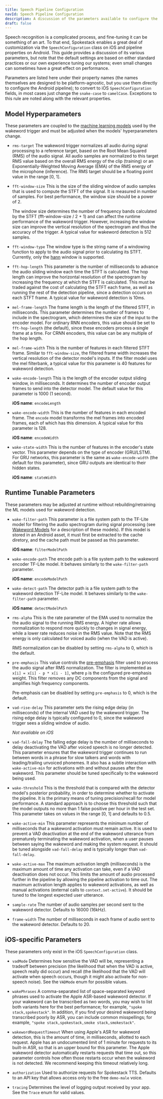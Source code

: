 ```yaml
---
title: Speech Pipeline Configuration
navId: Speech Pipeline Configuration
description: A discussion of the parameters available to configure the speech pipeline
draft: false
---
```


Speech recognition is a complicated process, and fine-tuning it can be something of an art. To that end, Spokestack enables a great deal of customization via the `SpeechConfiguration` class on iOS and pipeline properties on Android. This guide provides a discussion of its various parameters, but note that the default settings are based on either standard practices or our own experience tuning our systems; even small changes can sometimes have a great effect on performance.

Parameters are listed here under their property names (the names themselves are designed to be platform-agnostic, but you use them directly to configure the Android pipeline); to convert to iOS `SpeechConfiguration` fields, in most cases just change the `snake-case` to `camelCase`. Exceptions to this rule are noted along with the relevant properties.

## Model Hyperparameters

These parameters are coupled to the [machine learning models](wakeword-models) used by the wakeword trigger and must be adjusted when the models' hyperparameters change.

- `rms-target`
  The wakeword trigger normalizes all audio during signal processing to a reference target, based on the Root Mean Squared (RMS) of the audio signal. All audio samples are normalized to this target RMS value based on the overall RMS energy of the clip (training) or an Exponentially-Weighted Moving Average (EMA) of the RMS energy of the microphone (inference). The RMS target should be a floating point value in the range [0, 1].

- `fft-window-size`
  This is the size of the sliding window of audio samples that is used to compute the STFT of the signal. It is measured in number of samples. For best performance, the window size should be a power of 2.

  The window size determines the number of frequency bands calculated by the STFT (fft-window-size / 2 + 1) and can affect the runtime performance of the wakeword trigger. However, increasing the window size can improve the vertical resolution of the spectrogram and thus the accuracy of the trigger. A typical value for wakeword detection is 512 samples.

- `fft-window-type`
  The window type is the string name of a windowing function to apply to the audio signal prior to calculating its STFT. Currently, only the [hann](https://en.wikipedia.org/wiki/Hann_function) window is supported.

- `fft-hop-length`
  This parameter is the number of milliseconds to advance the audio sliding window each time the STFT is calculated. The hop length can improve the horizontal resolution of the spectrogram by increasing the frequency at which the STFT is calculated. This must be traded against the cost of calculating the STFT each frame, as well as running the rest of the detection pipeline, since a detection occurs on each STFT frame. A typical value for wakeword detection is 10ms.

- `mel-frame-length`
  The frame length is the length of the filtered STFT, in milliseconds. This parameter determines the number of frames to include in the spectrogram, which determines the size of the input to the encoder model. For ordinary RNN encoders, this value should be set to `fft-hop-length` (the default), since these encoders process a single frame at a time. For CRNN encoders, this value can be any multiple of the hop length.

- `mel-frame-width`
  This is the number of features in each filtered STFT frame. Similar to `fft-window-size`, the filtered frame width increases the vertical resolution of the detector model's inputs. If the filter model uses the mel filterbank, a typical value for this parameter is 40 features for wakeword detection.

- `wake-encode-length`
  This is the length of the encoder output sliding window, in milliseconds. It determines the number of encoder output frames to send into the detector model. The default value for this parameter is 1000 (1 second).

  **iOS name**: `encodeLength`

- `wake-encode-width`
  This is the number of features in each encoded frame. The `encode` model transforms the mel frames into encoded frames, each of which has this dimension. A typical value for this parameter is 128.

  **iOS name**: `encodeWidth`

- `wake-state-width`
  This is the number of features in the encoder's state vector. This parameter depends on the type of encoder (GRU/LSTM). For GRU networks, this parameter is the same as `wake-encode-width` (the default for this parameter), since GRU outputs are identical to their hidden states.

  **iOS name**: `stateWidth`

## Runtime Tunable Parameters

These parameters may be adjusted at runtime without rebuilding/retraining the ML models used for wakeword detection.

- `wake-filter-path`
  This parameter is a file system path to the TF-Lite model for filtering the audio spectrogram during signal processing (see [Wakeword Models](wakeword-models) for a description of these models). If this model is stored in an Android asset, it must first be extracted to the cache diretory, and the cache path must be passed as this parameter.

  **iOS name**: `filterModelPath`

- `wake-encode-path`
  The encode path is a file system path to the wakeword encoder TF-Lite model. It behaves similarly to the `wake-filter-path` parameter.

  **iOS name**: `encodeModelPath`

- `wake-detect-path`
  The detector path is a file system path to the wakeword detection TF-Lite model. It behaves similarly to the `wake-filter-path` parameter.

  **iOS name**: `detectModelPath`

- `rms-alpha`
  This is the rate parameter of the EMA used to normalize the the audio signal to the running RMS energy. A higher rate allows normalization to respond more quickly to changes in signal energy, while a lower rate reduces noise in the RMS value. Note that the RMS energy is only calculated for voiced audio (when the VAD is active).

  RMS normalization can be disabled by setting `rms-alpha` to 0, which is the default.

- `pre-emphasis`
  This value controls the [pre-emphasis](<https://en.wikipedia.org/wiki/Emphasis_(telecommunications)>) filter used to process the audio signal after RMS normalization. The filter is implemented as `x[i] = x[i] - p * x[i - 1]`, where `p` is the configured pre-emphasis weight. This filter removes any DC components from the signal and amplifies high frequency components.

  Pre-emphasis can be disabled by setting `pre-emphasis` to 0, which is the default.

- `vad-rise-delay`
  This parameter sets the rising edge delay (in milliseconds) of the internal VAD used by the wakeword trigger. The rising edge delay is typically configured to 0, since the wakeword trigger sees a sliding window of audio.

  _Not available on iOS_

- `vad-fall-delay`
  The falling edge delay is the number of milliseconds to delay deactivating the VAD after voiced speech is no longer detected. This parameter ensures that the wakeword trigger continues to run between words in a phrase for slow talkers and words with leading/trailing unvoiced phonemes. It also has a subtle interaction with `wake-active-min` for activations with and without pauses after the wakeword. This parameter should be tuned specifically to the wakeword being used.

- `wake-threshold`
  This is the threshold that is compared with the detector model's posterior probability, in order to determine whether to activate the pipeline. It is the primary means of tuning precision/recall for model performance. A standard approach is to choose this threshold such that the model outputs no more than 1 false positive per hour in the test set. This parameter takes on values in the range [0, 1] and defaults to 0.5.

- `wake-active-min`
  This parameter represents the minimum number of milliseconds that a wakeword activation must remain active. It is used to prevent a VAD deactivation at the end of the wakeword utterance from prematurely terminating the wakeword activation, when a user pauses between saying the wakeword and making the system request. It should be tuned alongside `vad-fall-delay` and is typically longer than `vad-fall-delay`.

- `wake-active-max`
  The maximum activation length (milliseconds) is the maximum amount of time any activation can take, even if a VAD deactivation does not occur. This limits the amount of audio processed further in the pipeline by allowing the pipeline activation to time out. The maximum activation length applies to wakeword activations, as well as manual activations (external calls to `context.set-active`). It should be tuned to the longest expected user utterance.

- `sample-rate`
  The number of audio samples per second sent to the wakeword detector. Defaults to 16000 (16kHz).

- `frame-width`
  The number of milliseconds in each frame of audio sent to the wakeword detector. Defaults to 20.

## iOS-specific Parameters

These parameters only exist in the iOS `SpeechConfiguration` class.

- `vadMode`
  Determines how sensitive the VAD will be, representing a tradeoff between precision (the likelihood that when the VAD is active, speech really did occur) and recall (the likelihood that the VAD will activate when speech occurs, though it might also activate for non-speech noise). See the `VADMode` enum for possible values.

- `wakePhrases`
  A comma-separated list of space-separated keyword phrases used to activate the Apple ASR-based wakeword detector. If your wakeword can be transcribed as two words, you may wish to list both variants here for the best performance; for example, `"spoke stack,spokestack"`. In addition, if you find your desired wakeword being transcribed poorly by ASR, you can include common misspellings; for example, `"spoke stack,spokestack,smoke stack,smokestack"`.

- `wakewordRequestTimeout`
  When using Apple's ASR for wakeword detection, this is the amount of time, in milliseconds, allotted to each request. Apple has an undocumented limit of 1 minute for requests to its built-in ASR, so that is an upper bound for this parameter. The Apple wakeword detector automatically restarts requests that time out, so this parameter controls how often those restarts occur when the wakeword is not detected. We recommend keeping this timeout relatively long.

- `authorization`
  Used to authorize requests for Spokestack TTS. Defaults to an API key that allows access only to the free `demo-male` voice.

- `tracing`
  Determines the level of logging output received by your app. See the `Trace` enum for valid values.
